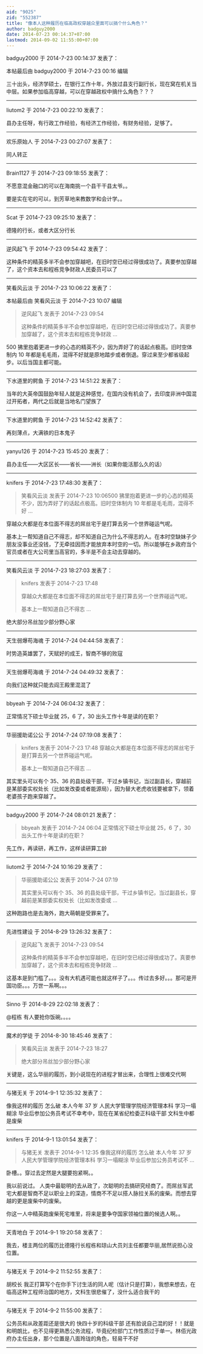 ```yaml
---
aid: "9025"
zid: "552387"
title: "像本人这种履历在临高政权穿越众里面可以搞个什么角色？"
author: badguy2000
date: 2014-07-23 00:14:37+07:00
lastmod: 2014-09-02 11:55:00+07:00
---
```


badguy2000 于 2014-7-23 00:14:37 发表了：

本帖最后由 badguy2000 于 2014-7-23 00:16 编辑

三十出头，经济学硕士，在银行工作十年，外放过县支行副行长，现在窝在机关当中层。如果参加临高穿越，可以在穿越政权中搞什么角色？？？

---

liutom2 于 2014-7-23 00:22:10 发表了：

县办主任呀，有行政工作经验，有经济工作经验，有财务经验，足够了。

---

欢乐原始人 于 2014-7-23 00:27:07 发表了：

同人转正

---

Brain1127 于 2014-7-23 09:18:55 发表了：

不愿意混金融口的可以在海南挑一个县干干县太爷。。

要是实在宅的可以，到芳草地来教数学和会计学。。

---

Scat 于 2014-7-23 09:25:10 发表了：

德隆的行长，或者大区分行长

---

逆风起飞 于 2014-7-23 09:54:42 发表了：

这种条件的精英多半不会参加穿越吧，在旧时空已经过得很成功了。真要参加穿越了，这个资本去和程栋竞争财政人民委员可以了

---

笑看风云淡 于 2014-7-23 10:06:22 发表了：

本帖最后由 笑看风云淡 于 2014-7-23 10:07 编辑

> 逆风起飞 发表于 2014-7-23 09:54
>
> 这种条件的精英多半不会参加穿越吧，在旧时空已经过得很成功了。真要参加穿越了，这个资本去和程栋竞争财政 ...

500 狒里抱着更进一步的心态的精英不少，因为弄好了的话起点极高。旧时空体制内 10 年都是毛毛雨，混得不好就是原地踏步或者倒退。穿过来至少都省级起步。以后当国主都可能。

---

下水道里的鳄鱼 于 2014-7-23 14:51:22 发表了：

当年的大英帝国鼓励年轻人就是这种感觉，在国内没有机会了，去印度非洲中国混过开拓者，两代之后就是当地名门望族了

---

下水道里的鳄鱼 于 2014-7-23 14:52:42 发表了：

再刻薄点，大满铁的日本鬼子

---

yanyu126 于 2014-7-23 15:45:20 发表了：

县办主任——大区区长——省长——洲长（如果你能活那么久的话）

---

knifers 于 2014-7-23 17:48:30 发表了：

> 笑看风云淡 发表于 2014-7-23 10:06500 狒里抱着更进一步的心态的精英不少，因为弄好了的话起点极高。旧时空体制内 10 年都是毛毛雨，混得不好 ...

穿越众大都是在本位面不得志的屌丝宅于是打算去另一个世界碰运气呢。

基本上一帮知道自己不得志，却不知道自己为什么不得志的人。在本时空缺妹子少朋友没事业还没钱，了无牵挂因而才能放弃本时空的一切。所以能够在乡政府当个官员或者在大公司里当高官的，多半是不会主动去穿越的。

---

笑看风云淡 于 2014-7-23 18:27:03 发表了：

> knifers 发表于 2014-7-23 17:48
>
> 穿越众大都是在本位面不得志的屌丝宅于是打算去另一个世界碰运气呢。
>
> 基本上一帮知道自己不得志 ...

绝大部分吊丝加少部分野心家

---

天生弱爆苟海魂 于 2014-7-24 04:44:58 发表了：

时势造英雄罢了，天赋好的成王，智商不够的败寇

---

天生弱爆苟海魂 于 2014-7-24 04:49:32 发表了：

向我们这种就只能去阎王殿里混混了

---

bbyeah 于 2014-7-24 06:04:32 发表了：

正常情况下硕士毕业就 25，6 了，30 出头工作十年是读的在职？

---

华丽援助诺公公 于 2014-7-24 07:19:08 发表了：

> knifers 发表于 2014-7-23 17:48 穿越众大都是在本位面不得志的屌丝宅于是打算去另一个世界碰运气呢。
>
> 基本上一帮知道自己不得志 ...

其实里头可以有个 35、36 的县处级干部，干过乡镇书记，当过副县长，穿越前是某部委实权处长（比如发改委或者能源局），因为替大老虎收钱要被拿下，领着老婆孩子跑来穿越了。

---

badguy2000 于 2014-7-24 08:01:21 发表了：

> bbyeah 发表于 2014-7-24 06:04 正常情况下硕士毕业就 25，6 了，30 出头工作十年是读的在职？

先工作，再读研，再工作，这样读研算工龄

---

liutom2 于 2014-7-24 10:16:29 发表了：

> 华丽援助诺公公 发表于 2014-7-24 07:19
>
> 其实里头可以有个 35、36 的县处级干部，干过乡镇书记，当过副县长，穿越前是某部委实权处长（比如发改委或 ...

这种跑路也是去海外，跑大萌朝是受罪来了。

---

先进性建设 于 2014-8-29 13:26:32 发表了：

> 逆风起飞 发表于 2014-7-23 09:54
>
> 这种条件的精英多半不会参加穿越吧，在旧时空已经过得很成功了。真要参加穿越了，这个资本去和程栋竞争财政 ...

这基本是到门槛了。。。没有大机遇可能也就这样子了。。。传过去多好。。。那可是开国功臣。。。万世一系啊。。。

---

Sinno 于 2014-8-29 22:02:18 发表了：

@程栋 有人要抢你饭碗。。。。

---

魔术的学徒 于 2014-8-30 18:45:46 发表了：

> 笑看风云淡 发表于 2014-7-23 18:27
>
> 绝大部分吊丝加少部分野心家

关键是，这么华丽的履历，到小说现在的进程才冒出来，合理性上很难交代啊

---

与猪无关 于 2014-9-1 12:35:32 发表了：

像我这样的履历 怎么破 本人今年 37 岁 人民大学管理学院经济管理本科 学习一塌糊涂 毕业后参加公务员考试不幸考中，现在在某省纪检委正科级干部 文科生中都是废柴

---

knifers 于 2014-9-1 13:01:54 发表了：

> 与猪无关 发表于 2014-9-1 12:35 像我这样的履历 怎么破 本人今年 37 岁 人民大学管理学院经济管理本科 学习一塌糊涂 毕业后参加公务员考试不 ...

卧槽。。穿过去定然是大腿要抱紧啊。。

我以前说过。 人类中最聪明的去从政了，次聪明的去搞研究经商了。而屌丝军武宅大都是智商不足以职业上的深造，情商不不足以搭人脉拉关系的废柴。而想去穿越的更是废柴中的废柴。

你这一人中精英跑废柴死宅堆里，将来是要争夺国家领袖位置的候选人啊。。

---

天青地白 于 2014-9-1 19:20:58 发表了：

我去，楼主两位的履历比德隆行长程栋和琼山大员刘主任都要华丽,居然说担心没位置。

---

与猪无关 于 2014-9-2 11:52:55 发表了：

胡校长 我正打算写个在你手下讨生活的同人呢（估计只是打算），我想来想去，在临高这种工程师治国的地方，文科生很悲催了，没什么适合我干的

---

与猪无关 于 2014-9-2 11:55:00 发表了：

公务员和从政差距还是很大的 快四十岁的科级干部 还有脸说自己混的好！！就是和明朗比，也不见得更熟悉公务流程，毕竟纪检部门工作性质过于单一。林佰光政府办主任出身，那个位置是八面玲珑的角色，轻易干不好

---
